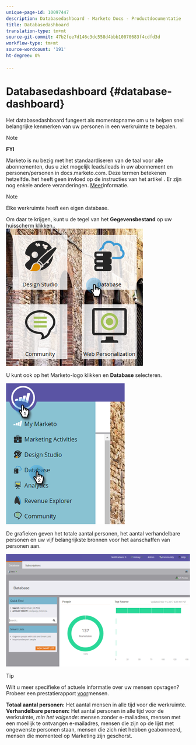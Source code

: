```yaml
---
unique-page-id: 10097447
description: Databasedashboard - Marketo Docs - Productdocumentatie
title: Databasedashboard
translation-type: tm+mt
source-git-commit: 47b2fee7d146c3dc558d4bbb10070683f4cdfd3d
workflow-type: tm+mt
source-wordcount: '191'
ht-degree: 0%

---
```



# Databasedashboard {#database-dashboard}

Het databasedashboard fungeert als momentopname om u te helpen snel belangrijke kenmerken van uw personen in een werkruimte te bepalen.

>[!NOTE]
>
>**FYI**
>
>Marketo is nu bezig met het standaardiseren van de taal voor alle abonnementen, dus u ziet mogelijk leads/leads in uw abonnement en personen/personen in docs.marketo.com. Deze termen betekenen hetzelfde. het heeft geen invloed op de instructies van het artikel . Er zijn nog enkele andere veranderingen. [Meer](http://docs.marketo.com/display/DOCS/Updates+to+Marketo+Terminology)informatie.

>[!NOTE]
>
>Elke werkruimte heeft een eigen database.

Om daar te krijgen, kunt u de tegel van het **Gegevensbestand** op uw huisscherm klikken..   ![](assets/db-3.png)

U kunt ook op het Marketo-logo klikken en **Database** selecteren.

![](assets/db2.png)

De grafieken geven het totale aantal personen, het aantal verhandelbare personen en uw vijf belangrijkste bronnen voor het aanschaffen van personen aan.

![](assets/three-7.png)

>[!TIP]
>
>Wilt u meer specifieke of actuele informatie over uw mensen opvragen? Probeer een prestatierapport [voor](../../../../product-docs/reporting/basic-reporting/report-types/people-performance-report.md)mensen.

**Totaal aantal personen:** Het aantal mensen in alle tijd voor die werkruimte.  **Verhandelbare personen:** Het aantal personen in alle tijd voor de werkruimte, *min het volgende*: mensen zonder e-mailadres, mensen met een moeilijk te ontvangen e-mailadres, mensen die zijn op de lijst met ongewenste personen staan, mensen die zich niet hebben geabonneerd, mensen die momenteel op Marketing zijn geschorst.

